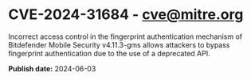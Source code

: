 # CVE-2024-31684 - cve@mitre.org

Incorrect access control in the fingerprint authentication mechanism of Bitdefender Mobile Security v4.11.3-gms allows attackers to bypass fingerprint authentication due to the use of a deprecated API.

**Publish date:** 2024-06-03
